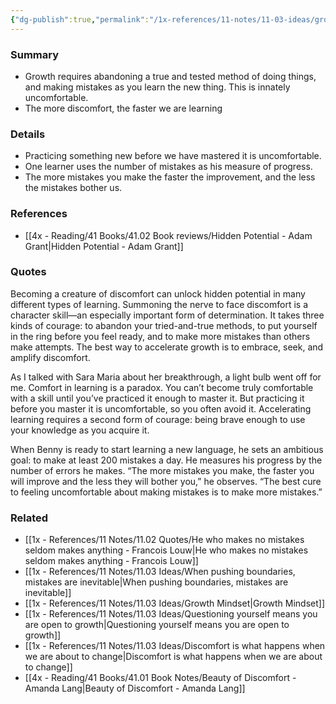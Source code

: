 ```yaml
---
{"dg-publish":true,"permalink":"/1x-references/11-notes/11-03-ideas/growth-is-uncomfortable/","title":"Growth is uncomfortable","created":"2024-05-22T19:42:25.469+03:00","updated":"2024-05-22T19:48:21.665+03:00"}
---
```



### Summary
- Growth requires abandoning a true and tested method of doing things, and making mistakes as you learn the new thing. This is innately uncomfortable.
- The more discomfort, the faster we are learning

### Details
- Practicing something new before we have mastered it is uncomfortable.
- One learner uses the number of mistakes as his measure of progress.
- The more mistakes you make the faster the improvement, and the less the mistakes bother us.

### References
- [[4x - Reading/41 Books/41.02 Book reviews/Hidden Potential - Adam Grant\|Hidden Potential - Adam Grant]]

### Quotes
Becoming a creature of discomfort can unlock hidden potential in many different types of learning. Summoning the nerve to face discomfort is a character skill—an especially important form of determination. It takes three kinds of courage: to abandon your tried-and-true methods, to put yourself in the ring before you feel ready, and to make more mistakes than others make attempts. The best way to accelerate growth is to embrace, seek, and amplify discomfort.

As I talked with Sara Maria about her breakthrough, a light bulb went off for me. Comfort in learning is a paradox. You can’t become truly comfortable with a skill until you’ve practiced it enough to master it. But practicing it before you master it is uncomfortable, so you often avoid it. Accelerating learning requires a second form of courage: being brave enough to use your knowledge as you acquire it.

When Benny is ready to start learning a new language, he sets an ambitious goal: to make at least 200 mistakes a day. He measures his progress by the number of errors he makes. “The more mistakes you make, the faster you will improve and the less they will bother you,” he observes. “The best cure to feeling uncomfortable about making mistakes is to make more mistakes.”

### Related
- [[1x - References/11 Notes/11.02 Quotes/He who makes no mistakes seldom makes anything - Francois Louw\|He who makes no mistakes seldom makes anything - Francois Louw]]
- [[1x - References/11 Notes/11.03 Ideas/When pushing boundaries, mistakes are inevitable\|When pushing boundaries, mistakes are inevitable]]
- [[1x - References/11 Notes/11.03 Ideas/Growth Mindset\|Growth Mindset]]
- [[1x - References/11 Notes/11.03 Ideas/Questioning yourself means you are open to growth\|Questioning yourself means you are open to growth]]
- [[1x - References/11 Notes/11.03 Ideas/Discomfort is what happens when we are about to change\|Discomfort is what happens when we are about to change]]
- [[4x - Reading/41 Books/41.01 Book Notes/Beauty of Discomfort - Amanda Lang\|Beauty of Discomfort - Amanda Lang]]